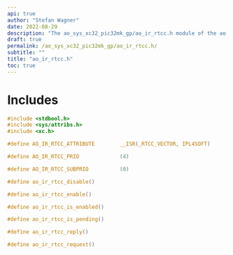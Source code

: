 ```yaml
---
api: true
author: "Stefan Wagner"
date: 2022-08-29
description: "The ao_sys_xc32_pic32mk_gp/ao_ir_rtcc.h module of the ao real-time operating system."
draft: true
permalink: /ao_sys_xc32_pic32mk_gp/ao_ir_rtcc.h/ 
subtitle: ""
title: "ao_ir_rtcc.h"
toc: true
---
```


# Includes

```c
#include <stdbool.h>
#include <sys/attribs.h>
#include <xc.h>
```

```c
#define AO_IR_RTCC_ATTRIBUTE        __ISR(_RTCC_VECTOR, IPL4SOFT)
```

```c
#define AO_IR_RTCC_PRIO             (4)
```

```c
#define AO_IR_RTCC_SUBPRIO          (0)
```

```c
#define ao_ir_rtcc_disable()
```

```c
#define ao_ir_rtcc_enable()
```

```c
#define ao_ir_rtcc_is_enabled()
```

```c
#define ao_ir_rtcc_is_pending()
```

```c
#define ao_ir_rtcc_reply()
```

```c
#define ao_ir_rtcc_request()
```

